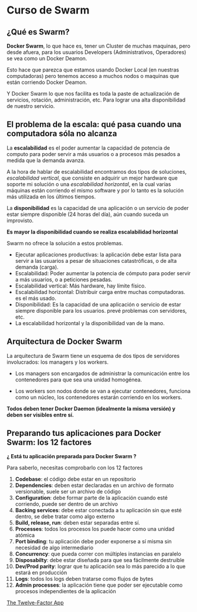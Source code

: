 # Curso de Swarm

## ¿Qué es Swarm?

**Docker Swarm**, lo que hace es, tener un Cluster de muchas maquinas, pero desde afuera, para los usuarios Developers (Administrativos, Operadores) se vea como un Docker Deamon.

Esto hace que parezca que estamos usando Docker Local (en nuestras computadoras) pero tenemos acceso a muchos nodos o maquinas que están corriendo Docker Deamon.

Y Docker Swarm lo que nos facilita es toda la paste de actualización de servicios, rotación, administración, etc. Para lograr una alta disponibilidad de nuestro servicio.

## El problema de la escala: qué pasa cuando una computadora sóla no alcanza

La **escalabilidad** es el poder aumentar la capacidad de potencia de computo para poder servir a más usuarios o a procesos más pesados a medida que la demanda avanza.

A la hora de hablar de escalabilidad encontramos dos tipos de soluciones, *escalabilidad vertical*, que consiste en adquirir un mejor hardware que soporte mi solución o una *escalabilidad horizontal*, en la cual varias máquinas están corriendo el mismo software y por lo tanto es la solución más utilizada en los últimos tiempos.

La **disponibilidad** es la capacidad de una aplicación o un servicio de poder estar siempre disponible (24 horas del día), aún cuando suceda un improvisto.

**Es mayor la disponibilidad cuando se realiza escalabilidad horizontal**

Swarm no ofrece la solución a estos problemas.

- Ejecutar aplicaciones productivas: la aplicación debe estar lista para servir a las usuarios a pesar de situaciones catastróficas, o de alta demanda (carga).
- Escalabilidad: Poder aumentar la potencia de cómputo para poder servir a más usuarios, o a peticiones pesadas.
- Escalabilidad vertical: Más hardware, hay límite físico.
- Escalabilidad horizontal: Distribuir carga entre muchas computadoras. es el más usado.
- Disponibilidad: Es la capacidad de una aplicación o servicio de estar siempre disponible para los usuarios. prevé problemas con servidores, etc.
- La escalabilidad horizontal y la disponibilidad van de la mano.

## Arquitectura de Docker Swarm

La arquitectura de Swarm tiene un esquema de dos tipos de servidores involucrados: los managers y los workers.

- Los managers son encargados de administrar la comunicación entre los contenedores para que sea una unidad homogénea.

- Los workers son nodos donde se van a ejecutar contenedores, funciona como un núcleo, los contenedores estarán corriendo en los workers.

**Todos deben tener Docker Daemon (idealmente la misma versión) y deben ser visibles entre sí.**

## Preparando tus aplicaciones para Docker Swarm: los 12 factores

**¿ Está tu aplicación preparada para Docker Swarm ?**

Para saberlo, necesitas comprobarlo con los 12 factores

1. **Codebase**: el código debe estar en un repositorio
2. **Dependencies**: deben estar declaradas en un archivo de formato versionable, suele ser un archivo de código
3. **Configuration**: debe formar parte de la aplicación cuando esté corriendo, puede ser dentro de un archivo
4. **Backing services**: debe estar conectada a tu aplicación sin que esté dentro, se debe tratar como algo externo
5. **Build, release, run**: deben estar separadas entre sí.
6. **Processes**: todos los procesos los puede hacer como una unidad atómica
7. **Port binding**: tu aplicación debe poder exponerse a sí misma sin necesidad de algo intermediario
8. **Concurrency**: que pueda correr con múltiples instancias en paralelo
9. **Disposabilty**: debe estar diseñada para que sea fácilmente destruible
10. **Dev/Prod parity**: lograr que tu aplicación sea lo más parecido a lo que estará en producción
11. **Logs**: todos los logs deben tratarse como flujos de bytes
12. **Admin processes**: la aplicación tiene que poder ser ejecutable como procesos independientes de la aplicación

[The Twelve-Factor App](https://12factor.net/)
